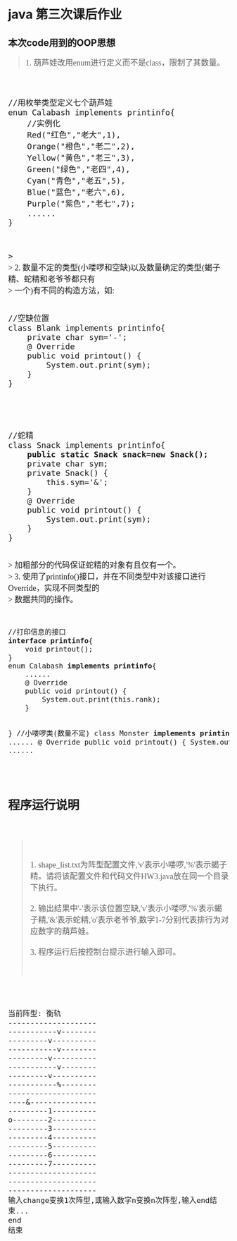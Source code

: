 # java 第三次课后作业

## 本次code用到的OOP思想
> <font size=4 face='微软雅黑'>1. 葫芦娃改用enum进行定义而不是class，限制了其数量。  
<code>
<pre>
<code class='java'><font size=4 >
//用枚举类型定义七个葫芦娃
enum Calabash implements printinfo{
	//实例化
	Red("红色","老大",1),
	Orange("橙色","老二",2),
	Yellow("黄色","老三",3),
	Green("绿色","老四",4),
	Cyan("青色","老五",5),
	Blue("蓝色","老六",6),
	Purple("紫色","老七",7);
	......
}
</pre>
</code>
> <font size=4 face='微软雅黑'>
> 2. 数量不定的类型(小喽啰和空缺)以及数量确定的类型(蝎子精、蛇精和老爷爷都只有  
> 一个)有不同的构造方法，如:  
<pre><code class='java' ><font size=4 >
//空缺位置  
class Blank implements printinfo{  
	private char sym='-';  
	@ Override  
	public void printout() {  
		System.out.print(sym);  
	}  
}  
</code>
</pre>
<pre><code class='java'><font size=4 >
//蛇精
class Snack implements printinfo{
	<b>public static Snack snack=new Snack();</b>
	private char sym;
	private Snack() {
		this.sym='&';
	}
	@ Override
	public void printout() {
		System.out.print(sym);
	}
}
</code></pre>
> 加粗部分的代码保证蛇精的对象有且仅有一个。  
> 3. 使用了printinfo()接口，并在不同类型中对该接口进行Override，实现不同类型的  
> 数据共同的操作。  
<code>
<pre>
<font size=4 >
//打印信息的接口
<b>interface printinfo</b>{
	void printout();
}
enum Calabash <b>implements printinfo</b>{
	......
	@ Override
	public void printout() {
		System.out.print(this.rank);
	}
	
}
//小喽啰类(数量不定)
class Monster <b>implements printinfo</b>{
	......
	@ Override
	public void printout() {
		System.out.print(sym);
	}
}
......
</pre></code>
## 程序运行说明
> <font size=4 face='微软雅黑'>
> 1. shape_list.txt为阵型配置文件,'v'表示小喽啰,'%'表示蝎子精。请将该配置文件和代码文件HW3.java放在同一个目录下执行。</br>
> 2. 输出结果中'-'表示该位置空缺,'v'表示小喽啰,'%'表示蝎子精,'&'表示蛇精,'o'表示老爷爷,数字1-7分别代表排行为对应数字的葫芦娃。</br>
> 3. 程序运行后按控制台提示进行输入即可。</br>
<code>
<pre>
当前阵型: 衡轨
--------------------
-----------v--------
---------v----------
-----------v--------
---------v----------
-----------v--------
---------v----------
-----------%--------
--------------------
----&---------------
---------1----------
o--------2----------
---------3----------
---------4----------
---------5----------
---------6----------
---------7----------
--------------------
--------------------
--------------------
输入change变换1次阵型,或输入数字n变换n次阵型,输入end结束...
end
结束
</code>
</pre>
